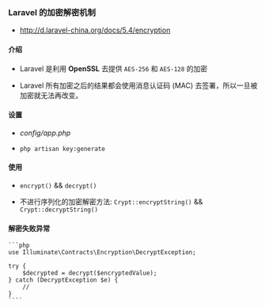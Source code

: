 ### Laravel 的加密解密机制
* http://d.laravel-china.org/docs/5.4/encryption

#### 介绍
* Laravel 是利用 **OpenSSL** 去提供 `AES-256` 和 `AES-128` 的加密

* Laravel 所有加密之后的结果都会使用消息认证码 (MAC) 去签署，所以一旦被加密就无法再改变。

#### 设置
* *config/app.php*

* `php artisan key:generate`


#### 使用
* `encrypt()` && `decrypt()`

* 不进行序列化的加密解密方法: `Crypt::encryptString()` && `Crypt::decryptString()`


#### 解密失败异常
    ```php
    use Illuminate\Contracts\Encryption\DecryptException;

    try {
        $decrypted = decrypt($encryptedValue);
    } catch (DecryptException $e) {
        //
    }
    ````
